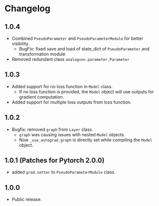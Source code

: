# Changelog

## 1.0.4

* Combined `PseudoParameter` and `PseudoParameterModule` for better visibility
  * BugFix: fixed save and load of state_dict of `PseudoParameter` and transformation module
* Removed redundant class `analogvnn.parameter.Parameter`

## 1.0.3

* Added support for no loss function in `Model` class.
  * If no loss function is provided, the `Model` object will use outputs for gradient computation.
* Added support for multiple loss outputs from loss function.

## 1.0.2

* Bugfix: removed  `graph` from `Layer` class.
  * `graph` was causing issues with nested `Model` objects.
  * Now `_use_autograd_graph` is directly set while compiling the `Model` object.

## 1.0.1 (Patches for Pytorch 2.0.0)

* added `grad.setter` to `PseudoParameterModule` class.

## 1.0.0

* Public release.
